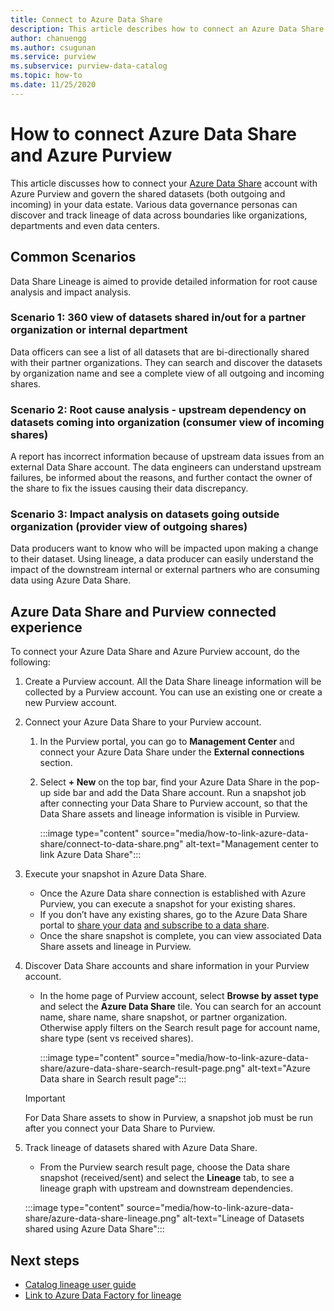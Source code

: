 ```yaml
---
title: Connect to Azure Data Share
description: This article describes how to connect an Azure Data Share account with Azure Purview to search assets and track data lineage.
author: chanuengg
ms.author: csugunan
ms.service: purview
ms.subservice: purview-data-catalog
ms.topic: how-to
ms.date: 11/25/2020
---
```

# How to connect Azure Data Share and Azure Purview

This article discusses how to connect your [Azure Data Share](../data-share/overview.md) account with Azure Purview and govern the shared datasets (both outgoing and incoming) in your data estate. Various data governance personas can discover and track lineage of data across boundaries like organizations, departments and even data centers.

## Common Scenarios

Data Share Lineage is aimed to provide detailed information for root cause analysis and impact analysis.

### Scenario 1: 360 view of datasets shared in/out for a partner organization or internal department

Data officers can see a list of all datasets that are bi-directionally shared with their partner organizations. They can search and discover the datasets by organization name and see a complete view of all outgoing and incoming shares.

### Scenario 2: Root cause analysis - upstream dependency on datasets coming into organization (consumer view of incoming shares)

A report has incorrect information because of upstream data issues from an external Data Share account. The data engineers can understand upstream failures, be informed about the reasons, and further contact the owner of the share to fix the issues causing their data discrepancy.

### Scenario 3: Impact analysis on datasets going outside organization (provider view of outgoing shares)

Data producers want to know who will be impacted upon making a change to their dataset. Using lineage, a data producer can easily understand the impact of the downstream internal or external partners who are consuming data using Azure Data Share.

## Azure Data Share and Purview connected experience

To connect your Azure Data Share and Azure Purview account, do the following:

1. Create a Purview account. All the Data Share lineage information will be collected by a Purview account. You can use an existing one or create a new Purview account.

1. Connect your Azure Data Share to your Purview account.

    1. In the Purview portal, you can go to **Management Center** and connect your Azure Data Share under the **External connections** section.
    1. Select **+ New** on the top bar, find your Azure Data Share in the pop-up side bar and add the Data Share account. Run a snapshot job after connecting your Data Share to Purview account, so that the Data Share assets and lineage information is visible in Purview.

       :::image type="content" source="media/how-to-link-azure-data-share/connect-to-data-share.png" alt-text="Management center to link Azure Data Share":::

1. Execute your snapshot in Azure Data Share.

    - Once the Azure Data share connection is established with Azure Purview, you can execute a snapshot for your existing shares. 
    - If you don’t have any existing shares, go to the Azure Data Share portal to [share your data](../data-share/share-your-data.md) [and subscribe to a data share](../data-share/subscribe-to-data-share.md).
    - Once the share snapshot is complete, you can view associated Data Share assets and lineage in Purview.

1. Discover Data Share accounts and share information in your Purview account.

    - In the home page of Purview account, select **Browse by asset type** and select the **Azure Data Share** tile. You can search for an account name, share name, share snapshot, or partner organization. Otherwise apply filters on the Search result page for account name, share type (sent vs received shares).

       :::image type="content" source="media/how-to-link-azure-data-share/azure-data-share-search-result-page.png" alt-text="Azure Data share in Search result page":::

    >[!Important]
    >For Data Share assets to show in Purview, a snapshot job must be run after you connect your Data Share to Purview.

1. Track lineage of datasets shared with Azure Data Share.

    - From the Purview search result page, choose the Data share snapshot (received/sent) and select the **Lineage** tab, to see a lineage graph with upstream and downstream dependencies.

    :::image type="content" source="media/how-to-link-azure-data-share/azure-data-share-lineage.png" alt-text="Lineage of Datasets shared using Azure Data Share":::

## Next steps

- [Catalog lineage user guide](catalog-lineage-user-guide.md)
- [Link to Azure Data Factory for lineage](how-to-link-azure-data-factory.md)
